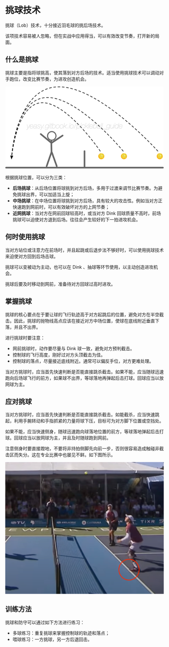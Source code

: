 # 挑球技术

挑球（Lob）技术，十分接近羽毛球的挑后场技术。

该项技术容易被人忽略，但在实战中应用得当，可以有效改变节奏，打开新的局面。

## 什么是挑球

挑球主要是指将球挑高，使其落到对方后场的技术。适当使用挑球技术可以调动对手跑位，改变比赛节奏，为进攻创造机会。

![挑球的三种类型](_images/lob-trajectory.png)

根据挑球位置，可以分为三类：

* **后场挑球**：从后场位置将球挑到对方后场，多用于过渡来调节比赛节奏。为避免挑球出界，可以加适当上旋；
* **中场挑球**：在中场位置将球挑到对方后场，具有较大的攻击性。例如当对方正快速跑到网前时，可以有效破坏对方的上网节奏；
* **近网挑球**：当对方在网前回球较高时，或当对方 Dink 回球质量不高时，前场挑球可以迫使对方退到后场。往往会产生较好的下一拍进攻机会。

## 何时使用挑球

当对方站位或注意力在前场时，并且起跳或后退步法不够好时，可以使用挑球技术来迫使对方回到后场击球。

挑球可以变被动为主动，也可以在 Dink 、抽球等环节使用，以主动创造进攻机会。

挑球后要及时移动到网前，准备待对方回球过高时进攻。

## 掌握挑球

挑球的核心要点在于要让球的飞行轨迹高于对方起跳后的位置，避免对方在半空截击。因此，挑球的抛物线高点应该在接近对方中场位置，使球在底线附近垂直下落，并且不出界。

进行挑球时要注意：

* 网前挑球时，动作要尽量与 Dink 球一致，避免对方预判截击。
* 控制球的飞行高度，刚好过对方头顶截击为佳。
* 控制球的落点，尽量接近底线附近。通常可以偏反手位，对方更难处理。

当对方挑球时，应当首先快速判断是否能直接跳杀截击。如果不能，应当随球迅速跑向后场球飞行的前方，如果球不出界，等球落地再弹起后击打球。回球应当以放网球为主。

## 应对挑球
当对方挑球时，应当首先快速判断是否能直接跳杀截击。如能截杀，应当快速跳起，利用手腕转动和手指抓紧的力量将球下压，目标可为对方脚下位置或空挡处。

如果不能，应当快速侧身，随球迅速跑向球落地位置的前方，等球落地弹起后击打球。回球应当以放网球为主，并且及时随球跑到网前。

注意侧身时要直接蹬地，不要将非持拍侧脚先向前一步，否则很容易造成触碰非截击区而失分。这在专业比赛中也屡见不鲜。如下图所示。

![截杀挑球时，非持拍侧脚触碰非截击区](_images/foot-fault.png)

## 训练方法

挑球和防守可以通过如下方法进行练习：

* 多球练习：重复挑球来掌握控制球的轨迹和落点；
* 喂球练习：一方挑球，另一方后退回击。